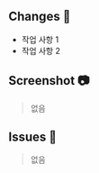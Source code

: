 ## Changes 📝

<!-- 이 PR에서 작업한 사항을 적어주세요. -->

- 작업 사항 1
- 작업 사항 2

## Screenshot 📷

<!-- 작업한 사항을 스크린샷으로 찍을 수 있다면 (예: 신규 페이지 구현, 새로운 컴포넌트 구현) 스크린샷을 찍어서 올려주세요. 반드시 올릴 필요는 없습니다! -->

> 없음

## Issues 🚩

<!-- 이 PR과 연관된 Issue를 작성해주세요. 해당 PR이 Issue를 해결한다면 Issue도 꼭 닫아주세요! 연관 Issue가 없다면 작성하지 않으셔도 됩니다. -->

> 없음
